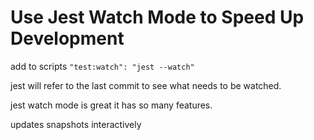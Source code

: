 # Use Jest Watch Mode to Speed Up Development

add to scripts `"test:watch": "jest --watch"`

jest will refer to the last commit to see what needs to be watched.

jest watch mode is great it has so many features.

updates snapshots interactively
